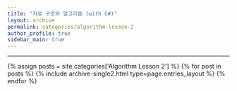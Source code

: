 ```yaml
---
title: "자료 구조와 알고리즘 (with C#)"
layout: archive
permalink: categories/algorithm-lesson-2
author_profile: true
sidebar_main: true
---
```


<!-- 공백이 포함되어 있는 카테고리 이름의 경우 site.categories.['a b c'] 이런식으로! -->

***

{% assign posts = site.categories['Algorithm Lesson 2'] %}
{% for post in posts %} {% include archive-single2.html type=page.entries_layout %} {% endfor %}